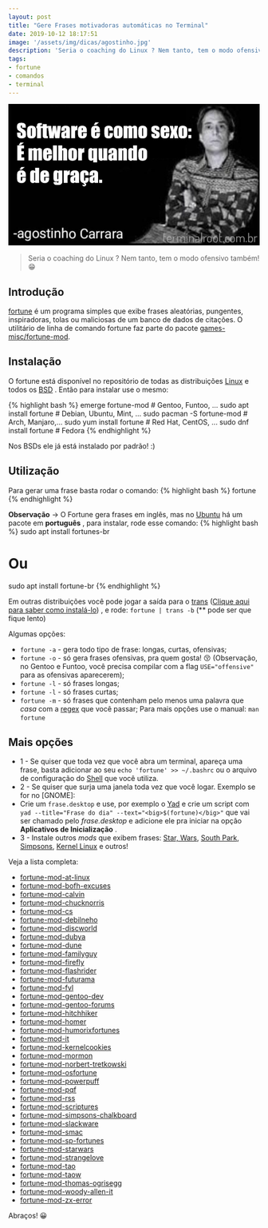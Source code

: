 ```yaml
---
layout: post
title: "Gere Frases motivadoras automáticas no Terminal"
date: 2019-10-12 18:17:51
image: '/assets/img/dicas/agostinho.jpg'
description: 'Seria o coaching do Linux ? Nem tanto, tem o modo ofensivo também! 😁️'
tags:
- fortune
- comandos
- terminal
---
```


[![Gere Frases motivadoras automáticas no Terminal](/assets/img/dicas/agostinho.jpg)](/assets/img/dicas/agostinho.jpg)

> Seria o coaching do Linux ? Nem tanto, tem o modo ofensivo também! 😁️


## Introdução

[fortune](www.redellipse.net/code/fortune) é um programa simples que exibe frases aleatórias, pungentes, inspiradoras, tolas ou maliciosas de um banco de dados de citações. O utilitário de linha de comando fortune faz parte do pacote [games-misc/fortune-mod](https://packages.gentoo.org/packages/games-misc/fortune-mod).

## Instalação

O fortune está disponível no repositório de todas as distribuições [Linux](http://cse.google.com.br/cse?cx=004473188612396442360:qs2ekmnkweq&q=Linux) e todos os [BSD](http://cse.google.com.br/cse?cx=004473188612396442360:qs2ekmnkweq&q=BSD) . Então para instalar use o mesmo:

{% highlight bash %}
emerge fortune-mod # Gentoo, Funtoo, ...
sudo apt install fortune # Debian, Ubuntu, Mint, ...
sudo pacman -S fortune-mod # Arch, Manjaro,...
sudo yum install fortune # Red Hat, CentOS, ...
sudo dnf install fortune # Fedora
{% endhighlight %}

Nos BSDs ele já está instalado por padrão! :)

## Utilização

Para gerar uma frase basta rodar o comando:
{% highlight bash %}
fortune
{% endhighlight %}

**Observação** → O Fortune gera frases em inglês, mas no [Ubuntu](https://terminalroot.com.br/2019/10/remaster-ubuntu-buntuwm-linux.html) há um pacote em **português** , para instalar, rode esse comando:
{% highlight bash %}
sudo apt install fortunes-br
# Ou
sudo apt install fortune-br
{% endhighlight %}

Em outras distribuições você pode jogar a saída para o [trans](https://terminalroot.com.br/2019/10/traduza-rapidamente-textos-via-linha-de-comando.html) ([Clique aqui para saber como instalá-lo](https://terminalroot.com.br/2019/10/traduza-rapidamente-textos-via-linha-de-comando.html)) , e rode: `fortune | trans -b` (** pode ser que fique lento)

Algumas opções:
+ `fortune -a` - gera todo tipo de frase: longas, curtas, ofensivas;
+ `fortune -o` - só gera frases ofensivas, pra quem gosta! 😚️ (Observação, no Gentoo e Funtoo, você precisa compilar com a flag `USE="offensive"` para as ofensivas aparecerem);
+ `fortune -l` - só frases longas;
+ `fortune -l` - só frases curtas;
+ `fortune -m` - só frases que contenham pelo menos uma palavra que *casa* com a [regex](https://terminalroot.com.br/regex) que você passar;
Para mais opções use o manual: `man fortune`

<script async src="https://pagead2.googlesyndication.com/pagead/js/adsbygoogle.js"></script>
<!-- Informat -->
<ins class="adsbygoogle"
     style="display:block"
     data-ad-client="ca-pub-2838251107855362"
     data-ad-slot="2327980059"
     data-ad-format="auto"
     data-full-width-responsive="true"></ins>
<script>
(adsbygoogle = window.adsbygoogle || []).push({});
</script>

## Mais opções

+ 1 - Se quiser que toda vez que você abra um terminal, apareça uma frase, basta adicionar ao seu `echo 'fortune' >> ~/.bashrc` ou o arquivo de configuração do [Shell](https://terminalroot.com.br/shell) que você utiliza.
+ 2 - Se quiser que surja uma janela toda vez que você logar. Exemplo se for no [GNOME]:
+ Crie um `frase.desktop` e use, por exemplo o [Yad](http://cse.google.com.br/cse?cx=004473188612396442360:qs2ekmnkweq&q=Yad) e crie um script com `yad --title="Frase do dia" --text="<big>$(fortune)</big>"` que vai ser chamado pelo *frase.desktop* e adicione ele pra iniciar na opção **Aplicativos de Inicialização** .
+ 3 - Instale outros *mods* que exibem frases: [Star, Wars](http://www.splitbrain.org/projects/fortunes/starwars), [South Park](http://eol.init1.nl/content/view/44/54/), [Simpsons](http://www.splitbrain.org/projects/fortunes/simpsons), [Kernel Linux](http://fortune-mod-fvl.sourceforge.net/) e outros!

Veja a lista completa:

+ [fortune-mod-at-linux](http://fortune-mod-fvl.sourceforge.net/)
+ [fortune-mod-bofh-excuses](http://www.stlim.net/staticpages/index.php?page=20020814005536450)
+ [fortune-mod-calvin](http://www.netmeister.org/misc.html)
+ [fortune-mod-chucknorris](https://www.k-lug.org/~kessler/projects.html)
+ [fortune-mod-cs](http://ftp.fi.muni.cz/pub/linux/people/zdenek_pytela/)
+ [fortune-mod-debilneho](http://megac.info)
+ [fortune-mod-discworld](http://www.splitbrain.org/projects/fortunes/discworld)
+ [fortune-mod-dubya](http://dubya.seiler.us/)
+ [fortune-mod-dune](http://dune.s31.pl/)
+ [fortune-mod-familyguy](http://jon.oberheide.org/familyguy/)
+ [fortune-mod-firefly](http://www.daughtersoftiresias.org/progs/firefly/)
+ [fortune-mod-flashrider](http://downloads.nanolx.org/index.php?dir=fortunes-flashrider)
+ [fortune-mod-futurama](http://www.netmeister.org/misc.html)
+ [fortune-mod-fvl](http://fortune-mod-fvl.sourceforge.net/)
+ [fortune-mod-gentoo-dev](https://www.gentoo.org/)
+ [fortune-mod-gentoo-forums](https://forums.gentoo.org/)
+ [fortune-mod-hitchhiker](http://www.splitbrain.org/projects/fortunes/hg2g)
+ [fortune-mod-homer](http://www.cs.indiana.edu/~crcarter/homer/homer.html)
+ [fortune-mod-humorixfortunes](http://i-want-a-website.com/about-linux/downloads.shtml)
+ [fortune-mod-it](http://www.fortune-it.net/)
+ [fortune-mod-kernelcookies](http://www.schwarzvogel.de/software-misc.shtml)
+ [fortune-mod-mormon](http://scriptures.nephi.org/)
+ [fortune-mod-norbert-tretkowski](http://fortune-mod-fvl.sourceforge.net/)
+ [fortune-mod-osfortune](http://www.dibona.com/opensources/index.shtml)
+ [fortune-mod-powerpuff](http://eol.init1.nl/content/view/43/54/)
+ [fortune-mod-pqf](http://www.lspace.org/)
+ [fortune-mod-rss](http://fortune-mod-fvl.sourceforge.net/)
+ [fortune-mod-scriptures](http://scriptures.nephi.org/)
+ [fortune-mod-simpsons-chalkboard](http://www.splitbrain.org/projects/fortunes/simpsons)
+ [fortune-mod-slackware](http://fauxascii.com/linux/mod_quotes.html)
+ [fortune-mod-smac](http://progsoc.org/~curious/)
+ [fortune-mod-sp-fortunes](http://eol.init1.nl/content/view/44/54/)
+ [fortune-mod-starwars](http://www.splitbrain.org/projects/fortunes/starwars)
+ [fortune-mod-strangelove](http://seiler.us/wiki/index.php/Strangelove)
+ [fortune-mod-tao](http://fortunes.quotationsbook.com/fortunes/collection/67/TAO)
+ [fortune-mod-taow](http://www.de-brauwer.be/wiki/wikka.php?wakka=TheArtOfWar)
+ [fortune-mod-thomas-ogrisegg](http://fortune-mod-fvl.sourceforge.net/)
+ [fortune-mod-woody-allen-it](http://somemixedstuff.blogspot.com/2007/04/set-of-fortunes-of-woody-allen-quotes.html)
+ [fortune-mod-zx-error](http://korpus.juls.savba.sk/~garabik/software/fortunes-zx-error.html)

Abraços! 😀️
    
